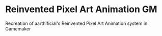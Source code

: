 # Reinvented Pixel Art Animation GM
 Recreation of aarthificial's Reinvented Pixel Art Animation system in Gamemaker

